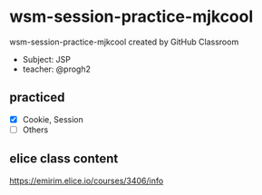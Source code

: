 # wsm-session-practice-mjkcool
wsm-session-practice-mjkcool created by GitHub Classroom
* Subject: JSP
* teacher: @progh2


## practiced
- [x] Cookie, Session
- [ ] Others

## elice class content
https://emirim.elice.io/courses/3406/info
